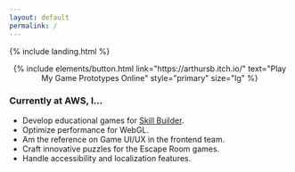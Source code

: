```yaml
---
layout: default
permalink: /
---
```


{% include landing.html %}

<div align=center>
    {% include elements/button.html link="https://arthursb.itch.io/" text="Play My Game Prototypes Online" style="primary" size="lg" %}
</div>


### Currently at AWS, I...
- Develop educational games for [Skill Builder](https://skillbuilder.aws/).
- Optimize performance for WebGL.
- Am the reference on Game UI/UX in the frontend team.
- Craft innovative puzzles for the Escape Room games.
- Handle accessibility and localization features.